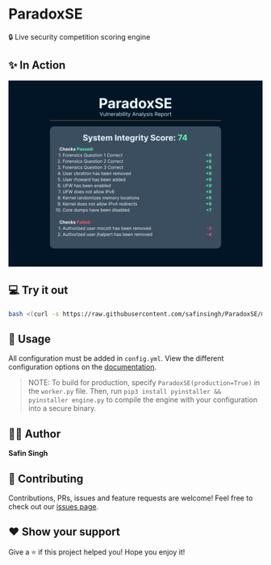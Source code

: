 # ParadoxSE

🔒 Live security competition scoring engine

## ✨ In Action

![Score Report](./img/ScoreReport.png)

## 💻 Try it out

```sh
bash <(curl -s https://raw.githubusercontent.com/safinsingh/ParadoxSE/master/install.sh)
```

## 🔮 Usage

All configuration must be added in `config.yml`. View the different configuration options on the [documentation](https://safinsingh.tech/ParadoxSE).

> NOTE: To build for production, specify `ParadoxSE(production=True)` in the `worker.py` file. Then, run `pip3 install pyinstaller && pyinstaller engine.py` to compile the engine with your configuration into a secure binary.

## 👨‍💻 Author

**Safin Singh**

## 🤝 Contributing

Contributions, PRs, issues and feature requests are welcome! Feel free to check out our [issues page](https://github.com/safinsingh/ParadoxSE/issues).

## ❤️ Show your support

Give a ⭐️ if this project helped you!
Hope you enjoy it!
